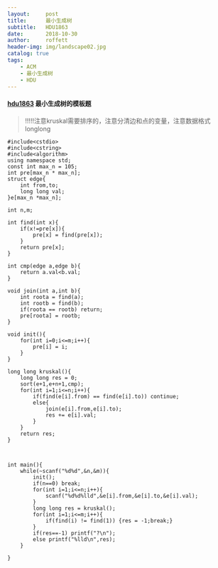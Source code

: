 ```yaml
---
layout:     post
title:      最小生成树
subtitle:   HDU1863
date:       2018-10-30
author:     roffett
header-img: img/landscape02.jpg
catalog: true
tags:
    - ACM
    - 最小生成树
    - HDU
---
```


#### [hdu1863](http://acm.hdu.edu.cn/showproblem.php?pid=1863) 最小生成树的模板题
>!!!!!注意kruskal需要排序的，注意分清边和点的变量，注意数据格式longlong 

    #include<cstdio>	
    #include<cstring>
    #include<algorithm>
    using namespace std;
    const int max_n = 105;
    int pre[max_n * max_n];
    struct edge{
        int from,to;
        long long val;
    }e[max_n *max_n];

    int n,m;

    int find(int x){
        if(x!=pre[x]){
            pre[x] = find(pre[x]);
        }
        return pre[x];
    }

    int cmp(edge a,edge b){
        return a.val<b.val;
    }

    void join(int a,int b){
        int roota = find(a);
        int rootb = find(b);
        if(roota == rootb) return;
        pre[roota] = rootb;
    }

    void init(){
        for(int i=0;i<=m;i++){
            pre[i] = i;
        }
    }

    long long kruskal(){
        long long res = 0;
        sort(e+1,e+n+1,cmp);
        for(int i=1;i<=n;i++){
            if(find(e[i].from) == find(e[i].to)) continue;
            else{
                join(e[i].from,e[i].to);
                res += e[i].val;
            }
        }
        return res;
    }



    int main(){
        while(~scanf("%d%d",&n,&m)){
            init();
            if(n==0) break;
            for(int i=1;i<=n;i++){
                scanf("%d%d%lld",&e[i].from,&e[i].to,&e[i].val);
            }
            long long res = kruskal();
            for(int i=1;i<=m;i++){
                if(find(i) != find(1)) {res = -1;break;}
            }
            if(res==-1) printf("?\n");
            else printf("%lld\n",res);
        }

    }
